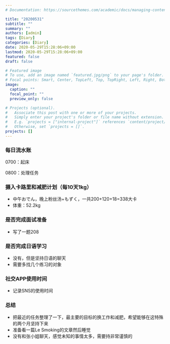 ```yaml
---
# Documentation: https://sourcethemes.com/academic/docs/managing-content/

title: "20200531"
subtitle: ""
summary: ""
authors: [admin]
tags: [Diary]
categories: [Diary]
date: 2020-05-29T15:28:06+09:00
lastmod: 2020-05-29T15:28:06+09:00
featured: false
draft: false

# Featured image
# To use, add an image named `featured.jpg/png` to your page's folder.
# Focal points: Smart, Center, TopLeft, Top, TopRight, Left, Right, BottomLeft, Bottom, BottomRight.
image:
  caption: ""
  focal_point: ""
  preview_only: false

# Projects (optional).
#   Associate this post with one or more of your projects.
#   Simply enter your project's folder or file name without extension.
#   E.g. `projects = ["internal-project"]` references `content/project/deep-learning/index.md`.
#   Otherwise, set `projects = []`.
projects: []
---
```


### 每日流水账

0700：起床

0800：处理任务

### 摄入卡路里和减肥计划（每10天1kg）

- 中午おでん，晚上粉丝汤+もずく，一共200+120+18=338大卡
- 体重：52.2kg

### 是否完成面试准备

- 写了一题208

### 是否完成日语学习

- 没有，但是坚持日语的聊天
- 需要多找几个练习的对象

### 社交APP使用时间

- 记录SNS的使用时间

### 总结

- 把最近的任务整理了一下，最主要的目标的换工作和减肥，希望能够在这特殊的两个月坚持下来
- 准备看一篇Le Smoking的文章然后睡觉
- 没有和张小姐聊天，感觉未知的事情太多，需要持非常谨慎的

